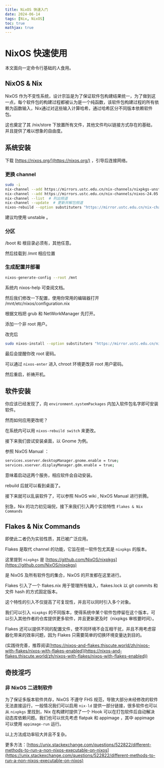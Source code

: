 ```yaml
---
title: NixOS 快速入门
date: 2024-06-14
tags: [Nix, NixOS]
toc: true
mathjax: true
---
```


# NixOS 快速使用

本文面向一定命令行基础的人食用。

## NixOS & Nix

NixOS 作为不变性系统，设计宗旨是为了保证软件包构建结果统一，为了做到这一点，每个软件包的构建过程都被认为是一个纯函数，该软件包构建过程的所有依赖为函数输入，Nix通过对这些输入计算哈希，通过哈希区分不同版本依赖软件包。

这也奠定了其 /nix/store 下放置所有文件，其他文件均以链接方式存在的基础，并且提供了难以想象的自由度。

## 系统安装

下载 [https://nixos.org/](https://nixos.org/) ，引导后连接网络。

### 更换 channel

```bash
sudo -i
nix-channel --add https://mirrors.ustc.edu.cn/nix-channels/nixpkgs-unstable nixpkgs  # 订阅镜像仓库频道
nix-channel --add https://mirrors.ustc.edu.cn/nix-channels/nixos-24.05 nixos  # 请注意系统版本
nix-channel --list  # 列出频道
nix-channel --update  # 更新并解包频道
nixos-rebuild --option substituters "https://mirror.ustc.edu.cn/nix-channels/store" switch --upgrade  # 临时切换二进制缓存源，并更新生成
```

建议均使用 unstable 。

### 分区

/boot 和 根目录必须有，其他任意。

然后挂载到 /mnt 相应位置

### 生成配置并部署

```bash
nixos-generate-config --root /mnt
```

系统内 nixos-help 可查阅文档。

然后我们修改一下配置，使用你常用的编辑器打开 /mnt/etc/nixos/configuration.nix

根据文档把 grub 和 NetWorkManager 先打开。

添加一个非 root 用户。

改完后

```bash
sudo nixos-install --option substituters "https://mirror.ustc.edu.cn/nix-channels/store"
```

最后会提醒你改 root 密码。

可以通过 `nixos-enter` 进入 chroot 环境更改非 root 用户密码。

然后重启，祈祷开机。

## 软件安装

你应该已经发现了，向 `environment.systemPackages` 内加入软件包名字即可安装软件。

然而如何应用更改呢？

在系统内可以用 `nixos-rebuild switch` 来更改。

接下来我们尝试安装桌面，以 Gnome 为例。

参照 NixOS Manual ：

```bash
services.xserver.desktopManager.gnome.enable = true;
services.xserver.displayManager.gdm.enable = true;
```

意味着启动这两个服务，相应软件会自动安装。

rebuild 后就可以看到桌面了。

接下来就可以乱装软件了，可以参照 NixOS wiki , NixOS Manual 进行折腾。

别急，Nix 的功力初见端倪，接下来我们引入两个实验特性 `Flakes & Nix Commands`

## Flakes & Nix Commands

即使此二者仍为实验性质，其已被广泛应用。

Flakes 是取代 channel 的功能，它旨在统一软件包尤其是 `nixpkgs` 的版本。

这里提到 `nixpkgs` 是 [https://github.com/NixOS/nixpkgs](https://github.com/NixOS/nixpkgs)

是 NixOS 及所有软件包的集合，NixOS 的开发都在这里进行。

Flakes 引入了一个 flakes.nix 用于管理所有输入，flakes.lock 以 git commits 和文件 hash 的方式固定版本。

这个特性的引入不仅提高了可复现性，并且可以同时引入多个对象。

我们可以引入 `nixpkgs` 的不同版本，使得系统中某个软件包停留在这个版本，可以引入其他作者的仓库提供更多软件，并且更新更及时（nixpkgs 审核要时间）。

Flakes 还可以提供不同的配置文件，使不同环境不会互相干扰，并且不用考虑容器化带来的效率问题，因为 Flakes 只需要简单的切换环境变量达到目的。

(实践待完善，推荐阅读[https://nixos-and-flakes.thiscute.world/zh/nixos-with-flakes/nixos-with-flakes-enabled](https://nixos-and-flakes.thiscute.world/zh/nixos-with-flakes/nixos-with-flakes-enabled))

## 奇技淫巧

### 非 NixOS 二进制软件

为了保证多版本软件共存，NixOS 不遵守 FHS 规范，导致大部分未经修改的软件无法直接运行，一般情况我们可以启用 `nix-ld` 提供一部分链接，很多软件也可以从 `nixpkgs` 里找到，Nix 在构建时提供了一个 Hook 可以在打包软件后自动解决动态库依赖问题。我们也可以优先考虑 flatpak 和 appimage ，其中 appimage 可以使用 `appimage-run` 运行。

以上方法成功率较大并且不复杂。

更多方法：[https://unix.stackexchange.com/questions/522822/different-methods-to-run-a-non-nixos-executable-on-nixos](https://unix.stackexchange.com/questions/522822/different-methods-to-run-a-non-nixos-executable-on-nixos)
